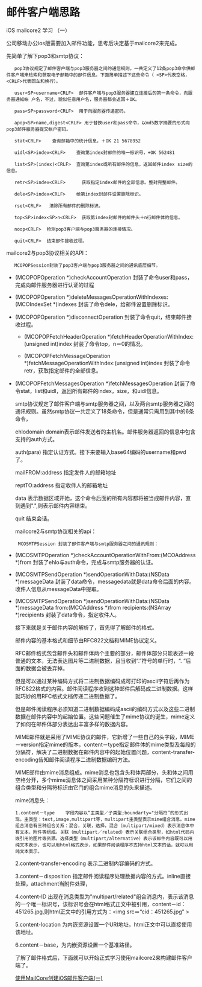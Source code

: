 # 邮件客户端思路

iOS mailcore2 学习 （一）


公司移动办公ios版需要加入邮件功能，思考后决定基于mailcore2来完成。

   先简单了解下pop3和smtp协议：

       pop3协议规定了邮件客户端与pop3服务器之间的通信规则。一共定义了12条pop3命令供邮件客户端来检索和获取电子邮箱中的邮件信息。下面简单描述下这些命令（ <SP>代表空格，<CRLF>代表回车和换行）。

       user<SP>username<CRLF>  邮件客户端与pop3服务器建立连接后的第一条命令，向服务器通知帐 户名，不过，貌似任意用户名，服务器都会返回＋OK。

       pass<SP>password<CRLF>  用于向服务器传递密码。

       apop<SP>name,digest<CRLF> 用于替换user和pass命令，以md5数字摘要的形式向pop3邮件服务器提交帐户密码。

       stat<CRLF>    查询邮箱中的统计信息，＋OK 21 5678952

       uidl<SP>index<CRLF>    查询第index封邮件的唯一标识号，+OK 562481

       list<SP>(index)<CRLF>  查询第index或所有邮件的信息，返回邮件index size的信息。

       retr<SP>index<CRLF>      获取指定index邮件的全部信息。整封完整邮件。

       dele<SP>index<CRLF>    给第index封邮件设置删除标识。

       rset<CRLF>   清除所有邮件的删除标识。

       top<SP>index<SP>n<CRLF>  获取第index封邮件的邮件头＋n行邮件体的信息。

       noop<CRLF>  检测pop3客户端与pop3服务器的连接情况。

       quit<CRLF>  结束邮件接收过程。



   mailcore2与pop3协议相关的API：

       MCOPOPSession封装了pop3客户端与pop3服务器之间的通讯底层细节。

- (MCOPOPOperation *)checkAccountOperation 封装了命令user和pass，完成向邮件服务器进行认证的过程

- (MCOPOPOperation *)deleteMessagesOperationWithIndexes:(MCOIndexSet *)indexes 封装了命令dele，给邮件设置删除标识。

- (MCOPOPOperation *)disconnectOperation 封装了命令quit，结束邮件接收过程。

     - (MCOPOPFetchHeaderOperation *)fetchHeaderOperationWithIndex:(unsigned int)index 封装了命令top，n＝0的情况。

     - (MCOPOPFetchMessageOperation *)fetchMessageOperationWithIndex:(unsigned int)index 封装了命令retr，获取指定邮件的全部信息。

- (MCOPOPFetchMessagesOperation *)fetchMessagesOperation 封装了命令stat，list和uidl，返回所有邮件的index，size，和uidl信息。



   smtp协议规定了邮件客户端与smtp服务器之间，以及两台smtp服务器之间的通讯规则。虽然smtp协议一共定义了18条命令，但是通常只需用到其中的6条命令，

   ehlo<SP>domain<CRLF> domain表示邮件发送者的主机名。邮件服务器返回的信息中包含支持的auth方式。

   auth<SP>(para)<CRLF> 指定认证方式。接下来要输入base64编码的username和pwd了。

   mail<SP>FROM:address<CRLF> 指定发件人的邮箱地址

   rept<SP>TO:address<CRLF> 指定收件人的邮箱地址

   data<CRLF> 表示数据区域开始，这个命令后面的所有内容都将被当成邮件内容，直到遇到"<CRLF>.<CRLF>",则表示邮件内容结束。

   quit<CRLF> 结束会话。

   mailcore2与smtp协议相关的api：

       MCOSMTPSession 封装了邮件客户端与smtp服务器之间的通讯规则：

- (MCOSMTPOperation *)checkAccountOperationWithFrom:(MCOAddress *)from 封装了ehlo与auth命令，完成与smtp服务器的认证。

- (MCOSMTPSendOperation *)sendOperationWithData:(NSData *)messageData 封装了data命令，messagedata就是data命令后面的内容。收件人信息从messageData中提取。

- (MCOSMTPSendOperation *)sendOperationWithData:(NSData *)messageData from:(MCOAddress *)from recipients:(NSArray *)recipients 封装了data命令，指定收件人。



   接下来就是关于邮件内容的解析了，首先得了解邮件的格式。

   邮件内容的基本格式和细节由RFC822文档和MIME协议定义。

   RFC邮件格式包含邮件头和邮件体两个主要的部分，邮件体部分只能表述一段普通的文本，无法表达图片等二进制数据，且当收到“.”符号的单行时，“<CRLF>.<CRLF> ”后面的数据会被丢弃掉。

   但是可以通过某种编码方式将二进制数据编码成可打印的ascii字符后再作为RFC822格式的内容。邮件阅读程序收到这种邮件后解码成二进制数据。这样就巧妙的用RFC格式文档传递二进制数据了。

   但是邮件阅读程序必须知道二进制数据编码成ascii的编码方式以及这些二进制数据在邮件内容中的起始位置。这些问题催生了mime协议的诞生，mime定义了如何在邮件体部分表达出丰富多样的数据内容。

   MIME邮件就是采用了MIME协议的邮件，它新增了一些自己的头字段，MIME－version指定mime的版本，content－type指定邮件体的mime类型及每段的分隔符，解决了二进制数据在邮件内容中的起始位置问题，content-transfer-encoding告知邮件阅读程序二进制数据编码方法。

   MIME邮件由mime消息组成。mime消息也包含头和体两部分，头和体之间用空格分开，多个mime消息体之间采用某种分隔符标识进行分隔，它们之间的组合类型和分隔符标识由它门的组合mime消息的头来描述。

   mime消息头：

      1.content－type    字段内容以“主类型／子类型;boundarty="分隔符”的形式出现。主类型：text,image,multipart等，multipart主类型表示mime组合消息。mime组合消息有三种组合关系：混合，关联，选择，混合（multipart/mixed）表示消息体中有文本，附件等组成。关联（multipart／related）表示关联组合类型，如html代码内嵌引用的图片等资源。选择类型（multipart/alternative）表示该邮件内容既可以用纯文本表示，也可以用html格式表示，如果邮件阅读程序不支持html文本的话，就可以用纯文本表示。

    2.content-transfer-encoding     表示二进制内容编码的方式。

   3.content－disposition     指定邮件阅读程序处理数据内容的方式。inline直接处理，attachment当附件处理，

   4.content-ID    出现在消息类型为"multipart/related"组合消息内，表示该消息的一个唯一标识号，该标识号会在html格式正文中被引用，content－id：451265.jpg,则html正文中的引用方式为：<img src＝“cid：451265.jpg” >

   5.content-location    为内嵌资源设置一个URI地址，html正文中可以直接使用该地址。

   6.content－base，为内嵌资源设置一个基准路径。



   了解了邮件格式后，下面就可以开始正式学习使用mailcore2来构建邮件客户端了。
   
   
   [使用MailCore创建iOS邮件客户端(一)](http://blog.csdn.net/kmyhy/article/details/8258733)
   
   
   